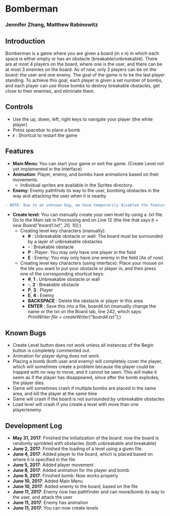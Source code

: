 # Bomberman
### Jennifer Zhang, Matthew Rabinowitz

## Introduction
Bomberman is a game where you are given a board (m x n) in which each space is either empty or has an obstacle (breakable/unbreakable). There are at most 4 players on the board, where one is the user, and there can be at most 3 enemies on the board. As of now, only 2 players can be on the board: the user and one enemy.
The goal of the game is to be the last player standing. To achieve this goal, each player is given a set number of bombs, and each player can use those bombs to destroy breakable obstacles, get close to their enemies, and eliminate them. 

## Controls
- Use the up, down, left, right keys to navigate your player (the white player)
- Press spacebar to place a bomb
- **r** : Shortcut to restart the game
    
## Features
- **Main Menu**: You can start your game or exit the game. (Create Level not yet implemented in the Interface)
- **Animation**: Player, enemy, and bombs have animations based on their movements.
  - Individual sprites are available in the Sprites directory.
- **Enemy**: Enemy pathfinds its way to the user, bombing obstacles in the way and attacking the user when it is nearby

```diff 
- NOTE: Due to an unknown bug, we have temporarily disabled the feature listed below.
```
- **Create level**: You can manually create your own level by using a .txt file. Go to the Main tab in Processing and on Line 12 (the line that says *b = new Board("board1.txt", 20, 10);*) 
  - Creating level key characters (manually):
    - **#** : Unbreakable obstacle or wall: The board must be surrounded by a layer of unbreakable obstacles
    - **-** : Breakable obstacle
    - **P** : Player: You may only have one player in the field
    - **E** : Enemy: You may only have one enemy in the field (As of now)
  - Creating level key characters (using interface):
    Place your mouse on the tile you want to put your obstacle or player in, and then press one of the corresponding shortcut keys:
    - **#**, **1** : Unbreakable obstacle or wall
    - **-**, **2** : Breakable obstacle
    - **P**, **3** : Player
    - **E**, **4** : Enemy
    - **BACKSPACE** : Delete the obstacle or player in this area
    - **ENTER** : Save this into a file, board4.txt (manually change the name or the txt on the Board tab, line 242, which says: *PrintWriter file = createWriter("board4.txt");*)

## Known Bugs
- Create Level button does not work unless all instances of the Begin button is completely commented out.
- Animation for player dying does not work.
- Placing a bomb (both user and enemy) will completely cover the player, which will sometimes create a problem because the player could be trapped with no way to move, and it cannot be seen. This will make it seem as if the player has disappeared, since after the bomb explodes, the player dies.
- Game will sometimes crash if multiple bombs are placed in the same area, and kill the player at the same time
- Game will crash if the board is not surrounded by unbreakable obstacles
- Load level will crash if you create a level with more than one player/enemy

## Development Log
- **May 31, 2017**: Finished the initialization of the board: now the board is randomly sprinkled with obstacles (both unbreakable and breakable)
- **June 2, 2017**: Finished the loading of a level using a given file.
- **June 4, 2017**: Added player to the board, which is placed based on where it is specified in the file
- **June 5, 2017**: Added player movement
- **June 8, 2017**: Added animation for the player and bomb
- **June 9, 2017**: Finished bomb: Now works properly
- **June 10, 2017**: Added Main Menu
- **June 10, 2017**: Added enemy to the board, based on the file
- **June 11, 2017**: Enemy now has pathfinder and can move/bomb its way to the user, and attack the user
- **June 11, 2017**: Enemy has animation
- **June 11, 2017**: You can now create levels
